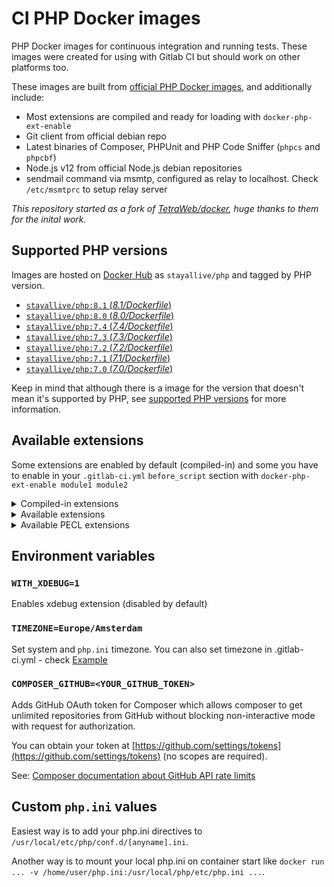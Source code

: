 # CI PHP Docker images

PHP Docker images for continuous integration and running tests. These images were created for using with Gitlab CI but should work on other platforms too.

These images are built from [official PHP Docker images](https://registry.hub.docker.com/_/php/), and additionally include:

- Most extensions are compiled and ready for loading with `docker-php-ext-enable`
- Git client from official debian repo
- Latest binaries of Composer, PHPUnit and PHP Code Sniffer (`phpcs` and `phpcbf`)
- Node.js v12 from official Node.js debian repositories
- sendmail command via msmtp, configured as relay to localhost. Check `/etc/msmtprc` to setup relay server

_This repository started as a fork of [TetraWeb/docker](https://github.com/TetraWeb/docker), huge thanks to them for the inital work._

## Supported PHP versions

Images are hosted on [Docker Hub](https://hub.docker.com/r/stayallive/php) as `stayallive/php` and tagged by PHP version.

- [`stayallive/php:8.1` (*8.1/Dockerfile*)](https://github.com/stayallive/php-docker/blob/master/8.1/Dockerfile)
- [`stayallive/php:8.0` (*8.0/Dockerfile*)](https://github.com/stayallive/php-docker/blob/master/8.0/Dockerfile)
- [`stayallive/php:7.4` (*7.4/Dockerfile*)](https://github.com/stayallive/php-docker/blob/master/7.4/Dockerfile)
- [`stayallive/php:7.3` (*7.3/Dockerfile*)](https://github.com/stayallive/php-docker/blob/master/7.3/Dockerfile)
- [`stayallive/php:7.2` (*7.2/Dockerfile*)](https://github.com/stayallive/php-docker/blob/master/7.2/Dockerfile)
- [`stayallive/php:7.1` (*7.1/Dockerfile*)](https://github.com/stayallive/php-docker/blob/master/7.1/Dockerfile)
- [`stayallive/php:7.0` (*7.0/Dockerfile*)](https://github.com/stayallive/php-docker/blob/master/7.0/Dockerfile)

Keep in mind that although there is a image for the version that doesn't mean it's supported by PHP, see [supported PHP versions](https://www.php.net/supported-versions.php) for more information.

## Available extensions

Some extensions are enabled by default (compiled-in) and some you have to enable in your `.gitlab-ci.yml` `before_script` section with `docker-php-ext-enable module1 module2`

<details>
<summary>Compiled-in extensions</summary>

- ctype
- curl
- date
- dom
- ereg
- fileinfo
- filter
- hash
- iconv
- json
- libxml
- mysqlnd
- openssl
- pcre
- pdo
- pdo_sqlite
- phar
- posix
- readline
- recode
- reflection
- session
- simplexml
- spl
- sqlite3
- standard
- tokenizer
- xml
- xmlreader
- xmlwriter
- zlib

</details>

<details>
<summary>Available extensions</summary>

- bcmath
- bz2
- calendar
- dba
- exif
- ftp
- gd
- gettext
- gmp
- imap
- intl
- ldap
- mbstring
- mcrypt
- mssql
- mysql
- mysqli
- opcache
- pcntl
- pdo
- pdo_dblib
- pdo_mysql
- pdo_pgsql
- pgsql
- pspell
- shmop
- snmp
- soap
- sockets
- sysvmsg
- sysvsem
- sysvshm
- tidy
- wddx
- xmlrpc
- xsl
- zip

</details>

<details>
<summary>Available PECL extensions</summary>

- mongo
- mongodb
- redis
- xdebug

</details>

## Environment variables

### `WITH_XDEBUG=1`

Enables xdebug extension (disabled by default)

### `TIMEZONE=Europe/Amsterdam`

Set system and `php.ini` timezone. You can also set timezone in .gitlab-ci.yml - check [Example](https://github.com/TetraWeb/docker/blob/master/examples/purephp/.gitlab-ci.yml)

### `COMPOSER_GITHUB=<YOUR_GITHUB_TOKEN>`

Adds GitHub OAuth token for Composer which allows composer to get unlimited repositories from GitHub without blocking non-interactive mode with request for authorization.

You can obtain your token at [https://github.com/settings/tokens](https://github.com/settings/tokens) (no scopes are required).

See: [Composer documentation about GitHub API rate limits](https://getcomposer.org/doc/articles/authentication-for-private-packages.md#github-oauth)

## Custom `php.ini` values

Easiest way is to add your php.ini directives to `/usr/local/etc/php/conf.d/[anyname].ini`.

Another way is to mount your local php.ini on container start like `docker run ... -v /home/user/php.ini:/usr/local/php/etc/php.ini ...`.
